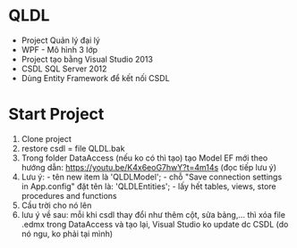 # QLDL
- Project Quản lý đại lý
- WPF - Mô hình 3 lớp
- Project tạo bằng Visual Studio 2013
- CSDL SQL Server 2012 
- Dùng Entity Framework để kết nối CSDL

# Start Project
1. Clone project
2. restore csdl = file QLDL.bak
3. Trong folder DataAccess (nếu ko có thì tạo) tạo Model EF mới theo hướng dẫn: https://youtu.be/K4x6eoG7hwY?t=4m14s (đọc tiếp lưu ý)
4. Lưu ý: - tên new item là 'QLDLModel'; - chỗ "Save connection settings in App.config" đặt tên là: 'QLDLEntities'; - lấy hết tables, views, store procedures and functions
5. Cầu trời cho nó lên
6. lưu ý về sau: mỗi khi csdl thay đổi như thêm cột, sửa bảng,... thì xóa file .edmx trong DataAccess và tạo lại, Visual Studio ko update dc CSDL (do nó ngu, ko phải tại mình)

